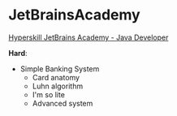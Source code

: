 # JetBrainsAcademy
 [Hyperskill JetBrains Academy - Java Developer](https://hyperskill.org)

__Hard__:

- Simple Banking System
    - Card anatomy
    - Luhn algorithm
    - I'm so lite
    - Advanced system
